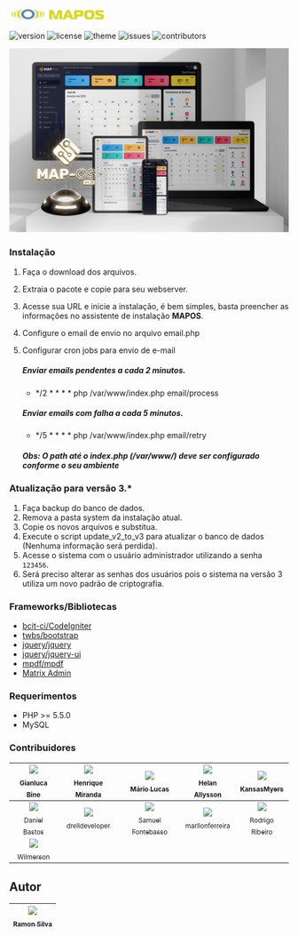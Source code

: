 
![MapOS](https://raw.githubusercontent.com/RamonSilva20/mapos/master/assets/img/logo.png)

![version](https://img.shields.io/badge/version-3.8.0-blue.svg?longCache=true&style=flat-square)
![license](https://img.shields.io/badge/license-MIT-green.svg?longCache=true&style=flat-square)
![theme](https://img.shields.io/badge/theme-Matrix--Admin-lightgrey.svg?longCache=true&style=flat-square)
![issues](https://img.shields.io/github/issues/RamonSilva20/mapos.svg?longCache=true&style=flat-square)
![contributors](https://img.shields.io/github/contributors/RamonSilva20/mapos.svg?longCache=true&style=flat-square)

![Map-OS](https://raw.githubusercontent.com/RamonSilva20/mapos/master/docs/dashboard.png)

### Instalação

1. Faça o download dos arquivos.
2. Extraia o pacote e copie para seu webserver.
3. Acesse sua URL e inicie a instalação, é bem simples, basta preencher as informações no assistente de instalação **MAPOS**.
4. Configure o email de envio no arquivo email.php
5. Configurar cron jobs para envio de e-mail 
    ##### Enviar emails pendentes a cada 2 minutos.
    - */2 * * * * php /var/www/index.php email/process
    ##### Enviar emails com falha a cada 5 minutos.
    - */5 * * * * php /var/www/index.php email/retry
    
    ##### Obs: O path até o index.php (/var/www/) deve ser configurado conforme o seu ambiente
    
### Atualização para versão 3.*
1. Faça backup do banco de dados.
2. Remova a pasta system da instalação atual.
3. Copie os novos arquivos e substitua.
4. Execute o script update_v2_to_v3 para atualizar o banco de dados (Nenhuma informação será perdida).
5. Acesse o sistema com o usuário administrador utilizando a senha `123456`.
6. Será preciso alterar as senhas dos usuários pois o sistema na versão 3 utiliza um novo padrão de criptografia.


### Frameworks/Bibliotecas
* [bcit-ci/CodeIgniter](https://github.com/bcit-ci/CodeIgniter)
* [twbs/bootstrap](https://github.com/twbs/bootstrap) 
* [jquery/jquery](https://github.com/jquery/jquery) 
* [jquery/jquery-ui](https://github.com/jquery/jquery-ui) 
* [mpdf/mpdf](https://github.com/mpdf/mpdf) 
* [Matrix Admin](http://wrappixel.com/demos/free-admin-templates/matrix-admin/index.html)

### Requerimentos
* PHP >= 5.5.0
* MySQL

### Contribuidores
| [<img src="https://avatars.githubusercontent.com/Pr3d4dor?s=115"><br><sub>Gianluca Bine</sub>](https://github.com/Pr3d4dor) | [<img src="https://avatars.githubusercontent.com/Henrique-Miranda?s=115"><br><sub>Henrique Miranda</sub>](https://github.com/Henrique-Miranda) | [<img src="https://avatars.githubusercontent.com/mariolucasdev?s=115"><br><sub>Mário Lucas</sub>](https://github.com/mariolucasdev) | [<img src="https://avatars.githubusercontent.com/HelanAllysson?s=115"><br><sub>Helan Allysson</sub>](https://github.com/HelanAllysson) | [<img src="https://avatars.githubusercontent.com/KansasMyers?s=115"><br><sub>KansasMyers</sub>](https://github.com/KansasMyers)
|:-:|:-:|:-:|:-:|:-:|
| [<img src="https://avatars.githubusercontent.com/daniellbastos?s=115"><br><sub>Daniel Bastos</sub>](https://github.com/daniellbastos) | [<img src="https://avatars.githubusercontent.com/github?s=115"><br><sub>drelldeveloper</sub>](https://github.com/drelldeveloper) | [<img src="https://avatars.githubusercontent.com/fontebasso?s=115"><br><sub>Samuel Fontebasso</sub>](https://github.com/fontebasso) | [<img src="https://avatars.githubusercontent.com/marllonferreira?s=115"><br><sub>marllonferreira</sub>](https://github.com/marllonferreira) | [<img src="https://avatars.githubusercontent.com/rodrigo3d?s=115"><br><sub>Rodrigo Ribeiro</sub>](https://github.com/rodrigo3d) 
| [<img src="https://avatars.githubusercontent.com/willph?s=115"><br><sub>Wilmerson</sub>](https://github.com/willph) | 


## Autor
| [<img src="https://avatars.githubusercontent.com/RamonSilva20?s=115"><br><sub>Ramon Silva</sub>](https://github.com/RamonSilva20) |
| :---: |
